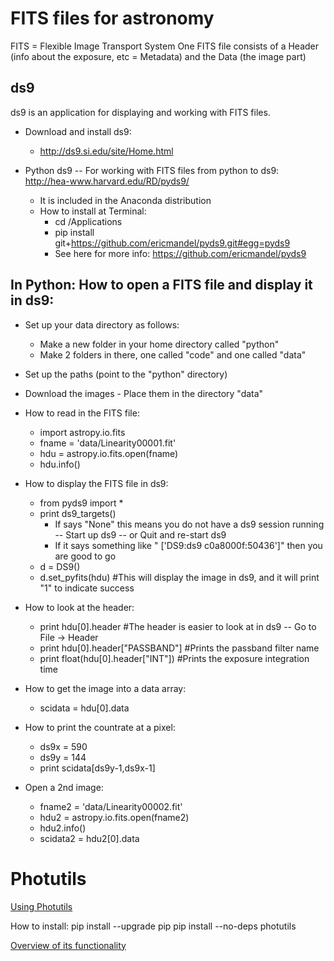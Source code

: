 # FITS files for astronomy

FITS = Flexible Image Transport System
One FITS file consists of a Header (info about the exposure, etc = Metadata) and the Data (the image part)

## ds9
ds9 is an application for displaying and working with FITS files.

- Download and install ds9:
    - http://ds9.si.edu/site/Home.html
- Python ds9 -- For working with FITS files from python to ds9: http://hea-www.harvard.edu/RD/pyds9/

    - It is included in the Anaconda distribution
    - How to install at Terminal:
        - cd /Applications
        - pip install git+https://github.com/ericmandel/pyds9.git#egg=pyds9
        - See here for more info: https://github.com/ericmandel/pyds9

## In Python: How to open a FITS file and display it in ds9:

- Set up your data directory as follows:
    - Make a new folder in your home directory called "python"
    - Make 2 folders in there, one called "code" and one called "data"
- Set up the paths (point to the "python" directory)
- Download the images - Place them in the directory "data"
- How to read in the FITS file:

    - import astropy.io.fits
    - fname = 'data/Linearity00001.fit'
    - hdu = astropy.io.fits.open(fname)
    - hdu.info()
- How to display the FITS file in ds9:

    - from pyds9 import *
    - print ds9_targets()
        - If says "None" this means you do not have a ds9 session running -- Start up ds9 -- or Quit and re-start ds9
        - If it says something like " ['DS9:ds9 c0a8000f:50436']" then you are good to go
    - d = DS9()
    - d.set_pyfits(hdu)  #This will display the image in ds9, and it will print "1" to indicate success
- How to look at the header:

    - print hdu[0].header   #The header is easier to look at in ds9 -- Go to File -> Header
    - print hdu[0].header["PASSBAND"]   #Prints the passband filter name
    - print float(hdu[0].header["INT"])   #Prints the exposure integration time
- How to get the image into a data array:

    - scidata = hdu[0].data
- How to print the countrate at a pixel:

    - ds9x = 590
    - ds9y = 144
    - print scidata[ds9y-1,ds9x-1]
- Open a 2nd image:
    - fname2 = 'data/Linearity00002.fit'
    - hdu2 = astropy.io.fits.open(fname2)
    - hdu2.info()
    - scidata2 = hdu2[0].data

# Photutils
[Using Photutils](http://photutils.readthedocs.org/en/latest/)

How to install:
pip install --upgrade pip
pip install --no-deps photutils

[Overview of its functionality](http://photutils.readthedocs.org/en/latest/photutils/overview.html)

